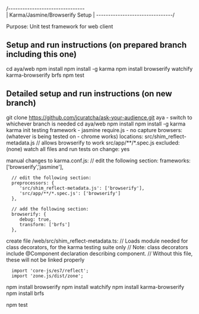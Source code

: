 /--------------------------------\
| Karma/Jasmine/Browserify Setup |
\--------------------------------/

Purpose: Unit test framework for web client

Setup and run instructions (on prepared branch including this one)
------------------------------------------------------------------
   cd aya/web
   npm install
   npm install -g karma
   npm install browserify watchify karma-browserify brfs
   npm test

Detailed setup and run instructions (on new branch)
---------------------------------------------------
   git clone https://github.com/jcuratcha/ask-your-audience.git aya
      - switch to whichever branch is needed
   cd aya/web
   npm install
   npm install -g karma
   karma init
      testing framework - jasmine
      require.js - no
      capture browsers: (whatever is being tested on - chrome works)
      locations:
         src/shim_reflect-metadata.js     // allows browserify to work
         src/app/**/*.spec.js
      excluded: (none)
      watch all files and run tests on change: yes

   manual changes to karma.conf.js:
      // edit the following section:
      frameworks: ['browserify','jasmine'],

      // edit the following section:
      preprocessors: {
         'src/shim_reflect-metadata.js': ['browserify'],
         'src/app/**/*.spec.js': ['browserify']
      },

      // add the following section:
      browserify: {
         debug: true,
         transform: ['brfs']
      },

   create file /web/src/shim_reflect-metadata.ts:
      // Loads module needed for class decorators, for the karma testing suite only
      //    Note: class decorators include @Component declaration describing component.
      //    Without this file, these will not be linked properly

      import 'core-js/es7/reflect';
      import 'zone.js/dist/zone';

   npm install browserify
   npm install watchify
   npm install karma-browserify
   npm install brfs

   npm test
